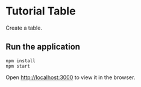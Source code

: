 # Tutorial Table

Create a table.

## Run the application

```
npm install
npm start
```

Open [http://localhost:3000](http://localhost:3000) to view it in the browser.

